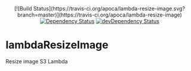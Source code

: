 <p align="center">
[![Build Status](https://travis-ci.org/apoca/lambda-resize-image.svg?branch=master)](https://travis-ci.org/apoca/lambda-resize-image)
<a href="https://david-dm.org/apoca/lambda-resize-image"><img src="https://david-dm.org/apoca/lambda-resize-image.svg" alt="Dependency Status"></a>
<a href="https://david-dm.org/apoca/lambda-resize-image/?type=dev"><img src="https://david-dm.org/alanshaw/apoca/lambda-resize-image.svg" alt="devDependency Status"></a>
</p>

# lambdaResizeImage

Resize image S3 Lambda

